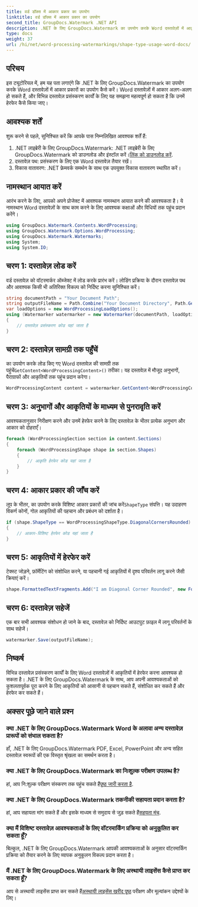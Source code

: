 ```yaml
---
title: वर्ड डॉक्स में आकार प्रकार का उपयोग
linktitle: वर्ड डॉक्स में आकार प्रकार का उपयोग
second_title: GroupDocs.Watermark .NET API
description: .NET के लिए GroupDocs.Watermark का उपयोग करके Word दस्तावेज़ों में आकृतियों में हेरफेर करना सीखें। यह ट्यूटोरियल कुशल दस्तावेज़ प्रसंस्करण के लिए मार्गदर्शन प्रदान करता है।
type: docs
weight: 37
url: /hi/net/word-processing-watermarkings/shape-type-usage-word-docs/
---
```

## परिचय
इस ट्यूटोरियल में, हम यह पता लगाएंगे कि .NET के लिए GroupDocs.Watermark का उपयोग करके Word दस्तावेज़ों में आकार प्रकारों का उपयोग कैसे करें। Word दस्तावेज़ों में आकार अलग-अलग हो सकते हैं, और विभिन्न दस्तावेज़ प्रसंस्करण कार्यों के लिए यह समझना महत्वपूर्ण हो सकता है कि उनमें हेरफेर कैसे किया जाए।
## आवश्यक शर्तें
शुरू करने से पहले, सुनिश्चित करें कि आपके पास निम्नलिखित आवश्यक शर्तें हैं:
1.  .NET लाइब्रेरी के लिए GroupDocs.Watermark: .NET लाइब्रेरी के लिए GroupDocs.Watermark को डाउनलोड और इंस्टॉल करें।[लिंक को डाउनलोड करें](https://releases.groupdocs.com/Watermark/net/).
2. दस्तावेज़ पथ: प्रसंस्करण के लिए एक Word दस्तावेज़ तैयार रखें।
3. विकास वातावरण: .NET फ्रेमवर्क समर्थन के साथ एक उपयुक्त विकास वातावरण स्थापित करें।

## नामस्थान आयात करें
आरंभ करने के लिए, आपको अपने प्रोजेक्ट में आवश्यक नामस्थान आयात करने की आवश्यकता है। ये नामस्थान Word दस्तावेज़ों के साथ काम करने के लिए आवश्यक कक्षाओं और विधियों तक पहुंच प्रदान करेंगे।
```csharp
using GroupDocs.Watermark.Contents.WordProcessing;
using GroupDocs.Watermark.Options.WordProcessing;
using GroupDocs.Watermark.Watermarks;
using System;
using System.IO;
```
## चरण 1: दस्तावेज़ लोड करें
वर्ड दस्तावेज़ को वॉटरमार्कर ऑब्जेक्ट में लोड करके प्रारंभ करें। लोडिंग प्रक्रिया के दौरान दस्तावेज़ पथ और आवश्यक किसी भी अतिरिक्त विकल्प को निर्दिष्ट करना सुनिश्चित करें।
```csharp
string documentPath = "Your Document Path";
string outputFileName = Path.Combine("Your Document Directory", Path.GetFileName(documentPath));
var loadOptions = new WordProcessingLoadOptions();
using (Watermarker watermarker = new Watermarker(documentPath, loadOptions))
{
    // दस्तावेज़ प्रसंस्करण कोड यहां जाता है
}
```
## चरण 2: दस्तावेज़ सामग्री तक पहुँचें
 का उपयोग करके लोड किए गए Word दस्तावेज़ की सामग्री तक पहुंचें`GetContent<WordProcessingContent>()` तरीका। यह दस्तावेज़ में मौजूद अनुभागों, पैराग्राफों और आकृतियों तक पहुंच प्रदान करेगा।
```csharp
WordProcessingContent content = watermarker.GetContent<WordProcessingContent>();
```
## चरण 3: अनुभागों और आकृतियों के माध्यम से पुनरावृति करें
आवश्यकतानुसार निरीक्षण करने और उनमें हेरफेर करने के लिए दस्तावेज़ के भीतर प्रत्येक अनुभाग और आकार को दोहराएँ।
```csharp
foreach (WordProcessingSection section in content.Sections)
{
    foreach (WordProcessingShape shape in section.Shapes)
    {
        // आकृति हेरफेर कोड यहां जाता है
    }
}
```
## चरण 4: आकार प्रकार की जाँच करें
लूप के भीतर, का उपयोग करके विशिष्ट आकार प्रकारों की जांच करें`ShapeType` संपत्ति। यह उदाहरण विकर्ण कोनों, गोल आकृतियों की पहचान और प्रबंधन को दर्शाता है।
```csharp
if (shape.ShapeType == WordProcessingShapeType.DiagonalCornersRounded)
{
    // आकार-विशिष्ट हेरफेर कोड यहां जाता है
}
```
## चरण 5: आकृतियों में हेरफेर करें
टेक्स्ट जोड़ने, फ़ॉर्मेटिंग को संशोधित करने, या पहचानी गई आकृतियों में दृश्य परिवर्तन लागू करने जैसी क्रियाएं करें।
```csharp
shape.FormattedTextFragments.Add("I am Diagonal Corner Rounded", new Font("Calibri", 8, FontStyle.Bold), Color.Red, Color.Aqua);
```
## चरण 6: दस्तावेज़ सहेजें
एक बार सभी आवश्यक संशोधन हो जाने के बाद, दस्तावेज़ को निर्दिष्ट आउटपुट फ़ाइल में लागू परिवर्तनों के साथ सहेजें।
```csharp
watermarker.Save(outputFileName);
```

## निष्कर्ष
विभिन्न दस्तावेज़ प्रसंस्करण कार्यों के लिए Word दस्तावेज़ों में आकृतियों में हेरफेर करना आवश्यक हो सकता है। .NET के लिए GroupDocs.Watermark के साथ, आप अपनी आवश्यकताओं को कुशलतापूर्वक पूरा करने के लिए आकृतियों को आसानी से पहचान सकते हैं, संशोधित कर सकते हैं और हेरफेर कर सकते हैं।
## अक्सर पूछे जाने वाले प्रश्न
### क्या .NET के लिए GroupDocs.Watermark Word के अलावा अन्य दस्तावेज़ प्रारूपों को संभाल सकता है?
हाँ, .NET के लिए GroupDocs.Watermark PDF, Excel, PowerPoint और अन्य सहित दस्तावेज़ स्वरूपों की एक विस्तृत श्रृंखला का समर्थन करता है।
### क्या .NET के लिए GroupDocs.Watermark का निःशुल्क परीक्षण उपलब्ध है?
 हां, आप नि:शुल्क परीक्षण संस्करण तक पहुंच सकते हैं[पृष्ठ जारी करता है](https://releases.groupdocs.com/).
### क्या .NET के लिए GroupDocs.Watermark तकनीकी सहायता प्रदान करता है?
 हां, आप सहायता मांग सकते हैं और इसके माध्यम से समुदाय से जुड़ सकते हैं[सहयता मंच](https://forum.groupdocs.com/c/watermark/19).
### क्या मैं विशिष्ट दस्तावेज़ आवश्यकताओं के लिए वॉटरमार्किंग प्रक्रिया को अनुकूलित कर सकता हूँ?
बिल्कुल, .NET के लिए GroupDocs.Watermark आपकी आवश्यकताओं के अनुसार वॉटरमार्किंग प्रक्रिया को तैयार करने के लिए व्यापक अनुकूलन विकल्प प्रदान करता है।
### मैं .NET के लिए GroupDocs.Watermark के लिए अस्थायी लाइसेंस कैसे प्राप्त कर सकता हूँ?
 आप से अस्थायी लाइसेंस प्राप्त कर सकते हैं[अस्थायी लाइसेंस खरीद पृष्ठ](https://purchase.groupdocs.com/temporary-license/) परीक्षण और मूल्यांकन उद्देश्यों के लिए।